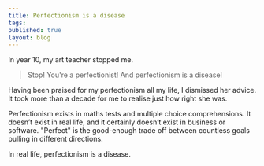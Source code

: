 ```yaml
---
title: Perfectionism is a disease
tags:
published: true
layout: blog
---
```


In year 10, my art teacher stopped me.

> Stop! You're a perfectionist! And perfectionism is a disease!

Having been praised for my perfectionism all my life, I dismissed her advice. It took more than a decade for me to realise just how right she was.

Perfectionism exists in maths tests and multiple choice comprehensions. It doesn’t exist in real life, and it certainly doesn’t exist in business or software. "Perfect" is the good-enough trade off between countless goals pulling in different directions.

In real life, perfectionism is a disease.